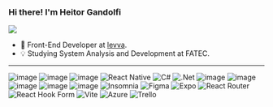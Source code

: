 ### Hi there! I'm Heitor Gandolfi

<a href="https://www.linkedin.com/in/heitorgandolfi/" target="_blank"><img src="https://img.shields.io/badge/LinkedIn-0077B5?style=for-the-badge&logo=linkedin&logoColor=white" target="_blank"></a>

- 🌱 Front-End Developer at <a href="https://www.linkedin.com/company/levva/mycompany/">levva</a>.
- 💡 Studying System Analysis and Development at FATEC.

<hr>

![image](https://github.com/heitorgandolfi/heitorgandolfi/assets/113437603/1ee9c4bd-b1a7-49e2-8f25-3442b94206f8)
![image](https://github.com/heitorgandolfi/heitorgandolfi/assets/113437603/3c8e1118-367f-4b2e-a25a-d4a3880085cf)
![image](https://github.com/heitorgandolfi/heitorgandolfi/assets/113437603/3a25b1ff-4f2e-42ca-abb9-ecffcffab9ce)
![React Native](https://img.shields.io/badge/react_native-%2320232a.svg?style=for-the-badge&logo=react&logoColor=%2361DAFB)
![C#](https://img.shields.io/badge/c%23-%234B275F.svg?style=for-the-badge&logo=csharp&logoColor=white)
![.Net](https://img.shields.io/badge/.NET-5C2D91?style=for-the-badge&logo=.net&logoColor=white)
![image](https://github.com/heitorgandolfi/heitorgandolfi/assets/113437603/c20b062d-7934-4721-bf47-0dcad33e989b)
![image](https://github.com/heitorgandolfi/heitorgandolfi/assets/113437603/dc419ed8-33eb-4ab6-bf65-a16cd0b2689c)
![image](https://github.com/heitorgandolfi/heitorgandolfi/assets/113437603/ada8ac13-6624-4f75-8a0c-67a571987b7b)
![image](https://github.com/heitorgandolfi/heitorgandolfi/assets/113437603/e8a17d67-1a1e-41c8-a3f9-8e93241f8e88)
![image](https://github.com/heitorgandolfi/heitorgandolfi/assets/113437603/655ea80e-f8c2-4a3c-85e0-0c21517327b6)
![Insomnia](https://img.shields.io/badge/Insomnia-black?style=for-the-badge&logo=insomnia&logoColor=5849BE)
![Figma](https://img.shields.io/badge/figma-%23F24E1E.svg?style=for-the-badge&logo=figma&logoColor=white)
![Expo](https://img.shields.io/badge/expo-1C1E24?style=for-the-badge&logo=expo&logoColor=#D04A37)
![React Router](https://img.shields.io/badge/React_Router-CA4245?style=for-the-badge&logo=react-router&logoColor=white)
![React Hook Form](https://img.shields.io/badge/React%20Hook%20Form-%23EC5990.svg?style=for-the-badge&logo=reacthookform&logoColor=white)
![Vite](https://img.shields.io/badge/vite-%23646CFF.svg?style=for-the-badge&logo=vite&logoColor=white)
![Azure](https://img.shields.io/badge/azure-%230072C6.svg?style=for-the-badge&logo=microsoftazure&logoColor=white)
![Trello](https://img.shields.io/badge/Trello-%23026AA7.svg?style=for-the-badge&logo=Trello&logoColor=white)


